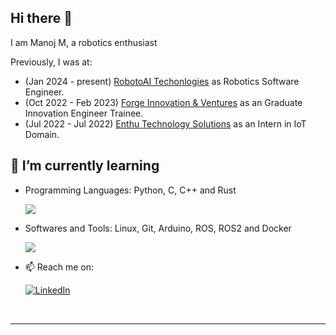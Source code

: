 ## Hi there 👋

I am Manoj M, a robotics enthusiast

Previously, I was at:
- (Jan 2024 - present) [RobotoAI Techonlogies](https://robotoai.com/) as Robotics Software Engineer.
- (Oct 2022 - Feb 2023) [Forge Innovation & Ventures](https://www.forgeforward.in/) as an Graduate Innovation Engineer Trainee.
- (Jul 2022 - Jul 2022) [Enthu Technology Solutions](https://www.enthutech.in/home) as an Intern in IoT Domain.

## 🌱 I’m currently learning

- Programming Languages: Python, C, C++ and Rust
  <p align="left">
    <a href="https://skillicons.dev">
      <img src="https://skillicons.dev/icons?i=python,c,cpp,rust" />
    </a>
  </p>
- Softwares and Tools: Linux, Git, Arduino, ROS, ROS2 and Docker
  <p align="left">
    <a href="https://skillicons.dev">
      <img src="https://skillicons.dev/icons?i=linux,git,arduino,ros,docker" />
    </a>
  </p>
  

- 📫 Reach me on:
  
    [![LinkedIn](https://img.shields.io/badge/LinkedIn-0077B5?style=for-the-badge&logo=linkedin&logoColor=white)](https://www.linkedin.com/in/manojm-dev/)


<br />

---


<!--
- 🔭 I’m currently working on ...
- 👯 I’m looking to collaborate on
- deploying robotic application using embedded linux
- 🤔 I’m looking for help with ...
- 💬 Ask me about ...
 ...
- ⚡ Fun fact: ...
-->
